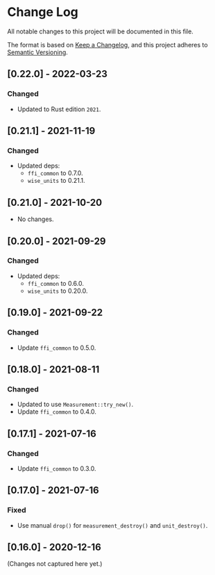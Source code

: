 # Change Log

All notable changes to this project will be documented in this file.

The format is based on [Keep a Changelog](https://keepachangelog.com/en/1.0.0/), and this project
adheres to [Semantic Versioning](https://semver.org/spec/v2.0.0.html).

## [0.22.0] - 2022-03-23

### Changed

- Updated to Rust edition `2021`.

## [0.21.1] - 2021-11-19

### Changed

- Updated deps:
  - `ffi_common` to 0.7.0.
  - `wise_units` to 0.21.1.

## [0.21.0] - 2021-10-20

- No changes.

## [0.20.0] - 2021-09-29

### Changed

- Updated deps:
  - `ffi_common` to 0.6.0.
  - `wise_units` to 0.20.0.

## [0.19.0] - 2021-09-22

### Changed

- Update `ffi_common` to 0.5.0.

## [0.18.0] - 2021-08-11

### Changed

- Updated to use `Measurement::try_new()`.
- Update `ffi_common` to 0.4.0.

## [0.17.1] - 2021-07-16

### Changed

- Update `ffi_common` to 0.3.0.

## [0.17.0] - 2021-07-16

### Fixed

- Use manual `drop()` for `measurement_destroy()` and `unit_destroy()`.

## [0.16.0] - 2020-12-16

(Changes not captured here yet.)
